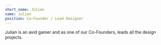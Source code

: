```yaml
---
short_name: Julian
name: Julian
position: Co-Founder / Lead Designer
---
```

Julian is an avid gamer and as one of our Co-Founders, leads all the design projects.
